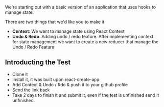 We're starting out with a basic version of an application that uses hooks to manage state.

There are two things that we'd like you to make it

- **Context**: We want to manage state using React Context
- **Undo & Redo**: Adding undo / redo feature. After implementing context for state management we want to create a new reducer that manage the Undo / Redo Feature
## Introducting the Test

- Clone it
- Install it, it was built upon react-create-app 
- Add Context & Undo / Rdo & push it to your github profile
- Send the link back
- Take 2 days to finish it and submit it, even if the test is unfinished send it unfinished. 

